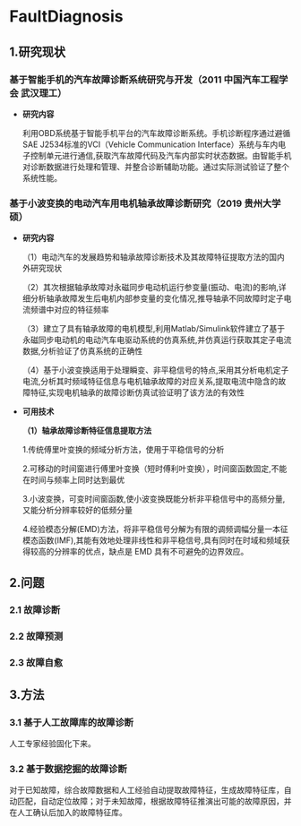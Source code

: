 # FaultDiagnosis

## 1.研究现状

### 基于智能手机的汽车故障诊断系统研究与开发（2011 中国汽车工程学会 武汉理工）

* **研究内容**

  利用OBD系统基于智能手机平台的汽车故障诊断系统。手机诊断程序通过避循SAE J2534标准的VCI（Vehicle Communication Interface）系统与车内电子控制单元进行通信,获取汽车故障代码及汽车内部实时状态数据。由智能手机对诊断数据进行处理和管理、并整合诊断辅助功能。通过实际测试验证了整个系统性能。

### 基于小波变换的电动汽车用电机轴承故障诊断研究（2019 贵州大学 硕）

* **研究内容**

  （1）电动汽车的发展趋势和轴承故障诊断技术及其故障特征提取方法的国内外研究现状

  （2）其次根据轴承故障对永磁同步电动机运行参变量(振动、电流)的影响,详细分析轴承故障发生后电机内部参变量的变化情况,推导轴承不同故障时定子电流频谱中对应的特征频率

  （3）建立了具有轴承故障的电机模型,利用Matlab/Simulink软件建立了基于永磁同步电动机的电动汽车电驱动系统的仿真系统,并仿真运行获取其定子电流数据,分析验证了仿真系统的正确性

  （4）基于小波变换适用于处理瞬变、非平稳信号的特点,采用其分析电机定子电流,分析其时频域特征信息与电机轴承故障的对应关系,提取电流中隐含的故障特征,实现电机轴承的故障诊断仿真试验证明了该方法的有效性

* **可用技术**

  **（1）轴承故障诊断特征信息提取方法**

  1.传统傅里叶变换的频域分析方法，使用于平稳信号的分析

  2.可移动的时间窗进行傅里叶变换（短时傅利叶变换），时间窗函数固定,不能在时间与频率上同时达到最优

  3.小波变换，可变时间窗函数,使小波变换既能分析非平稳信号中的高频分量,又能分析分辨率较好的低频分量

  4.经验模态分解(EMD)方法，将非平稳信号分解为有限的调频调幅分量一本征模态函数(IMF),其能有效地处理非线性和非平稳信号,具有同时在时域和频域获得较高的分辨率的优点，缺点是 EMD 具有不可避免的边界效应。

## 2.问题

### 2.1 故障诊断



### 2.2 故障预测



### 2.3 故障自愈



## 3.方法

### 3.1 基于人工故障库的故障诊断

人工专家经验固化下来。

### 3.2 基于数据挖掘的故障诊断

对于已知故障，综合故障数据和人工经验自动提取故障特征，生成故障特征库，自动匹配，自动定位故障；对于未知故障，根据故障特征推演出可能的故障原因，并在人工确认后加入的故障特征库。